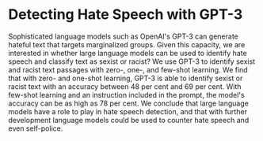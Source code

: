 # Detecting Hate Speech with GPT-3
Sophisticated language models such as OpenAI's GPT-3 can generate hateful text that targets marginalized groups. Given this capacity, we are interested in whether large language models can be used to identify hate speech and classify text as sexist or racist? We use GPT-3 to identify sexist and racist text passages with zero-, one-, and few-shot learning. We find that with zero- and one-shot learning, GPT-3 is able to identify sexist or racist text with an accuracy between 48 per cent and 69 per cent. With few-shot learning and an instruction included in the prompt, the model's accuracy can be as high as 78 per cent. We conclude that large language models have a role to play in hate speech detection, and that with further development language models could be used to counter hate speech and even self-police.
